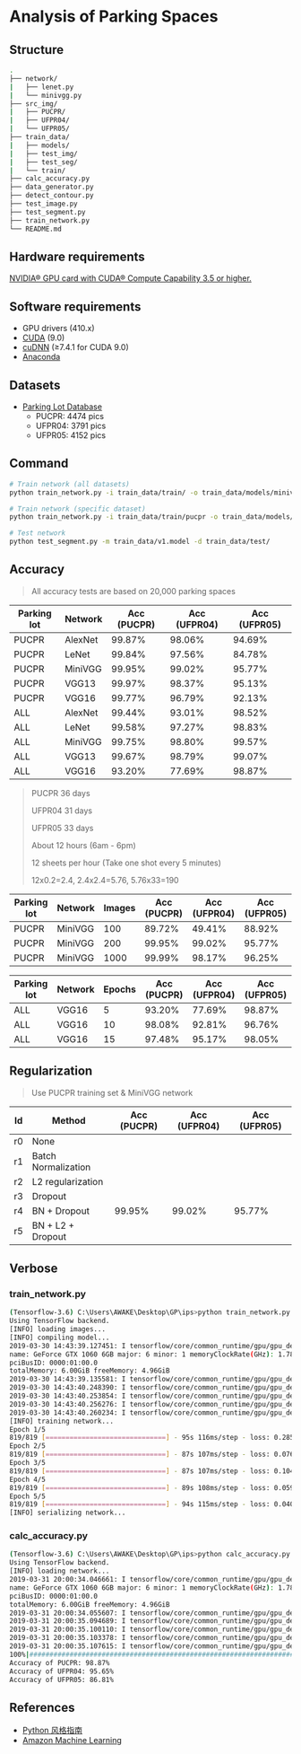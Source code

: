 # Analysis of Parking Spaces

## Structure

```bash
.
├── network/
|   ├── lenet.py
|   └── minivgg.py
├── src_img/
|   ├── PUCPR/
|   ├── UFPR04/
|   └── UFPR05/
├── train_data/
|   ├── models/
|   ├── test_img/
|   ├── test_seg/
|   └── train/
├── calc_accuracy.py
├── data_generator.py
├── detect_contour.py
├── test_image.py
├── test_segment.py
├── train_network.py
└── README.md
```

## Hardware requirements

[NVIDIA® GPU card with CUDA® Compute Capability 3.5 or higher.](https://developer.nvidia.com/cuda-gpus)

## Software requirements

- GPU drivers (410.x)
- [CUDA](https://developer.nvidia.com/cuda-90-download-archive) (9.0)
- [cuDNN](https://developer.nvidia.com/rdp/cudnn-download) (≥7.4.1 for CUDA 9.0)
- [Anaconda](https://www.anaconda.com/distribution/)

## Datasets

- [Parking Lot Database](http://web.inf.ufpr.br/vri/databases/parking-lot-database/)
  - PUCPR: 4474 pics
  - UFPR04: 3791 pics
  - UFPR05: 4152 pics

## Command

```bash
# Train network (all datasets)
python train_network.py -i train_data/train/ -o train_data/models/minivgg/all

# Train network (specific dataset)
python train_network.py -i train_data/train/pucpr -o train_data/models/minivgg/pucpr

# Test network
python test_segment.py -m train_data/v1.model -d train_data/test/
```

## Accuracy

> All accuracy tests are based on 20,000 parking spaces

| Parking lot | Network | Acc (PUCPR) | Acc (UFPR04) | Acc (UFPR05) |
| ----------- | ------- | ----------- | ------------ | ------------ |
| PUCPR       | AlexNet | 99.87%      | 98.06%       | 94.69%       |
| PUCPR       | LeNet   | 99.84%      | 97.56%       | 84.78%       |
| PUCPR       | MiniVGG | 99.95%      | 99.02%       | 95.77%       |
| PUCPR       | VGG13   | 99.97%      | 98.37%       | 95.13%       |
| PUCPR       | VGG16   | 99.77%      | 96.79%       | 92.13%       |
| ALL         | AlexNet | 99.44%      | 93.01%       | 98.52%       |
| ALL         | LeNet   | 99.58%      | 97.27%       | 98.83%       |
| ALL         | MiniVGG | 99.75%      | 98.80%       | 99.57%       |
| ALL         | VGG13   | 99.67%      | 98.79%       | 99.07%       |
| ALL         | VGG16   | 93.20%      | 77.69%       | 98.87%       |

> PUCPR 36 days
>
> UFPR04 31 days
>
> UFPR05 33 days
>
> About 12 hours (6am - 6pm)
>
> 12 sheets per hour (Take one shot every 5 minutes)
>
> 12x0.2=2.4, 2.4x2.4=5.76, 5.76x33=190

| Parking lot | Network | Images | Acc (PUCPR) | Acc (UFPR04) | Acc (UFPR05) |
| ----------- | ------- | ------ | ----------- | ------------ | ------------ |
| PUCPR       | MiniVGG | 100    | 89.72%      | 49.41%       | 88.92%       |
| PUCPR       | MiniVGG | 200    | 99.95%      | 99.02%       | 95.77%       |
| PUCPR       | MiniVGG | 1000   | 99.99%      | 98.17%       | 96.25%       |

| Parking lot | Network | Epochs | Acc (PUCPR) | Acc (UFPR04) | Acc (UFPR05) |
| ----------- | ------- | ------ | ----------- | ------------ | ------------ |
| ALL         | VGG16   | 5      | 93.20%      | 77.69%       | 98.87%       |
| ALL         | VGG16   | 10     | 98.08%      | 92.81%       | 96.76%       |
| ALL         | VGG16   | 15     | 97.48%      | 95.17%       | 98.05%       |



## Regularization

> Use PUCPR training set & MiniVGG network

| Id   | Method              | Acc (PUCPR) | Acc (UFPR04) | Acc (UFPR05) |
| ---- | ------------------- | ----------- | ------------ | ------------ |
| r0   | None                |             |              |              |
| r1   | Batch Normalization |             |              |              |
| r2   | L2 regularization   |             |              |              |
| r3   | Dropout             |             |              |              |
| r4   | BN + Dropout        | 99.95%      | 99.02%       | 95.77%       |
| r5   | BN + L2 + Dropout   |             |              |              |



## Verbose

### train_network.py

```bash
(Tensorflow-3.6) C:\Users\AWAKE\Desktop\GP\ips>python train_network.py -d train_data/train/ -m train_data/models/vgg16-200.model
Using TensorFlow backend.
[INFO] loading images...
[INFO] compiling model...
2019-03-30 14:43:39.127451: I tensorflow/core/common_runtime/gpu/gpu_device.cc:1432] Found device 0 with properties:
name: GeForce GTX 1060 6GB major: 6 minor: 1 memoryClockRate(GHz): 1.7845
pciBusID: 0000:01:00.0
totalMemory: 6.00GiB freeMemory: 4.96GiB
2019-03-30 14:43:39.135581: I tensorflow/core/common_runtime/gpu/gpu_device.cc:1511] Adding visible gpu devices: 0
2019-03-30 14:43:40.248390: I tensorflow/core/common_runtime/gpu/gpu_device.cc:982] Device interconnect StreamExecutor with strength 1 edge matrix:
2019-03-30 14:43:40.253854: I tensorflow/core/common_runtime/gpu/gpu_device.cc:988]      0
2019-03-30 14:43:40.256276: I tensorflow/core/common_runtime/gpu/gpu_device.cc:1001] 0:   N
2019-03-30 14:43:40.260234: I tensorflow/core/common_runtime/gpu/gpu_device.cc:1115] Created TensorFlow device (/job:localhost/replica:0/task:0/device:GPU:0 with 4714 MB memory) -> physical GPU (device: 0, name: GeForce GTX 1060 6GB, pci bus id: 0000:01:00.0, compute capability: 6.1)
[INFO] training network...
Epoch 1/5
819/819 [==============================] - 95s 116ms/step - loss: 0.2855 - acc: 0.9539 - val_loss: 0.1071 - val_acc: 0.9681
Epoch 2/5
819/819 [==============================] - 87s 107ms/step - loss: 0.0765 - acc: 0.9789 - val_loss: 7.0363 - val_acc: 0.5226
Epoch 3/5
819/819 [==============================] - 87s 107ms/step - loss: 0.1046 - acc: 0.9717 - val_loss: 0.0206 - val_acc: 0.9933
Epoch 4/5
819/819 [==============================] - 89s 108ms/step - loss: 0.0598 - acc: 0.9838 - val_loss: 0.0252 - val_acc: 0.9931
Epoch 5/5
819/819 [==============================] - 94s 115ms/step - loss: 0.0407 - acc: 0.9885 - val_loss: 0.2214 - val_acc: 0.9199
[INFO] serializing network...
```

### calc_accuracy.py

```bash
(Tensorflow-3.6) C:\Users\AWAKE\Desktop\GP\ips>python calc_accuracy.py
Using TensorFlow backend.
[INFO] loading network...
2019-03-31 20:00:34.046661: I tensorflow/core/common_runtime/gpu/gpu_device.cc:1432] Found device 0 with properties:
name: GeForce GTX 1060 6GB major: 6 minor: 1 memoryClockRate(GHz): 1.7845
pciBusID: 0000:01:00.0
totalMemory: 6.00GiB freeMemory: 4.96GiB
2019-03-31 20:00:34.055607: I tensorflow/core/common_runtime/gpu/gpu_device.cc:1511] Adding visible gpu devices: 0
2019-03-31 20:00:35.094689: I tensorflow/core/common_runtime/gpu/gpu_device.cc:982] Device interconnect StreamExecutor with strength 1 edge matrix:
2019-03-31 20:00:35.100110: I tensorflow/core/common_runtime/gpu/gpu_device.cc:988]      0
2019-03-31 20:00:35.103378: I tensorflow/core/common_runtime/gpu/gpu_device.cc:1001] 0:   N
2019-03-31 20:00:35.107615: I tensorflow/core/common_runtime/gpu/gpu_device.cc:1115] Created TensorFlow device (/job:localhost/replica:0/task:0/device:GPU:0 with 4714 MB memory) -> physical GPU (device: 0, name: GeForce GTX 1060 6GB, pci bus id: 0000:01:00.0, compute capability: 6.1)
100%|#######################################################################################################| 60000/60000 [05:02<00:00, 198.42it/s]
Accuracy of PUCPR: 98.87%
Accuracy of UFPR04: 95.65%
Accuracy of UFPR05: 86.81%
```

## References

- [Python 风格指南](https://zh-google-styleguide.readthedocs.io/en/latest/google-python-styleguide/contents/)
- [Amazon Machine Learning](https://docs.aws.amazon.com/zh_cn/machine-learning/latest/dg/what-is-amazon-machine-learning.html)
